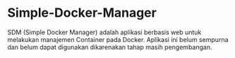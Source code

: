 # Simple-Docker-Manager

SDM (Simple Docker Manager) adalah aplikasi berbasis web untuk melakukan manajemen Container pada Docker. Aplikasi ini belum sempurna dan belum dapat digunakan dikarenakan tahap masih pengembangan.
